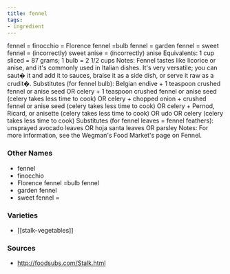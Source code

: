 ```yaml
---
title: fennel
tags:
- ingredient
---
```

fennel = finocchio = Florence fennel =bulb fennel = garden fennel = sweet fennel = (incorrectly) sweet anise = (incorrectly) anise Equivalents: 1 cup sliced = 87 grams; 1 bulb = 2 1/2 cups Notes: Fennel tastes like licorice or anise, and it's commonly used in Italian dishes. It's very versatile; you can saut� it and add it to sauces, braise it as a side dish, or serve it raw as a crudit�. Substitutes (for fennel bulb): Belgian endive + 1 teaspoon crushed fennel or anise seed OR celery + 1 teaspoon crushed fennel or anise seed (celery takes less time to cook) OR celery + chopped onion + crushed fennel or anise seed (celery takes less time to cook) OR celery + Pernod, Ricard, or anisette (celery takes less time to cook) OR udo OR celery (celery takes less time to cook) Substitutes (for fennel leaves = fennel feathers): unsprayed avocado leaves OR hoja santa leaves OR parsley Notes: For more information, see the Wegman's Food Market's page on Fennel.

### Other Names

* fennel
* finocchio
* Florence fennel =bulb fennel
* garden fennel
* sweet fennel =

### Varieties

* [[stalk-vegetables]]

### Sources
* http://foodsubs.com/Stalk.html
